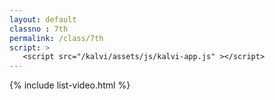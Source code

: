 ```yaml
---
layout: default
classno : 7th
permalink: /class/7th
script: >
   <script src="/kalvi/assets/js/kalvi-app.js" ></script>
---
```


{% include list-video.html %}
